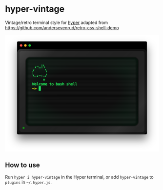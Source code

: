 # hyper-vintage

Vintage/retro terminal style for [hyper](https://hyper.is/) adapted from https://github.com/andersevenrud/retro-css-shell-demo

![Vintage Hyper Terminal](screenshot.png)

## How to use

Run `hyper i hyper-vintage` in the Hyper terminal, or add `hyper-vintage` to `plugins` in `~/.hyper.js`.

